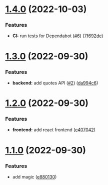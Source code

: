 # [1.4.0](https://github.com/erik-rw/dependabot_and_yarn_workspaces/compare/v1.3.0...v1.4.0) (2022-10-03)


### Features

* **CI:** run tests for Dependabot ([#6](https://github.com/erik-rw/dependabot_and_yarn_workspaces/issues/6)) ([7f692de](https://github.com/erik-rw/dependabot_and_yarn_workspaces/commit/7f692de23acb0231afd89f9b4d1ead88d87f18d6))

# [1.3.0](https://github.com/erik-rw/dependabot_and_yarn_workspaces/compare/v1.2.0...v1.3.0) (2022-09-30)


### Features

* **backend:** add quotes API ([#2](https://github.com/erik-rw/dependabot_and_yarn_workspaces/issues/2)) ([da994c6](https://github.com/erik-rw/dependabot_and_yarn_workspaces/commit/da994c67a6d8c5e2004319f32cc99fdb26f76438))

# [1.2.0](https://github.com/erik-rw/dependabot_and_yarn_workspaces/compare/v1.1.0...v1.2.0) (2022-09-30)


### Features

* **frontend:** add react frontend ([e407042](https://github.com/erik-rw/dependabot_and_yarn_workspaces/commit/e4070420327010336d959a4ad177166b8b5ba365))

# [1.1.0](https://github.com/erik-rw/dependabot_and_yarn_workspaces/compare/v1.0.0...v1.1.0) (2022-09-30)


### Features

* add magic ([e880130](https://github.com/erik-rw/dependabot_and_yarn_workspaces/commit/e880130dc16d1de6f80ff72295439282e74fae5c))
